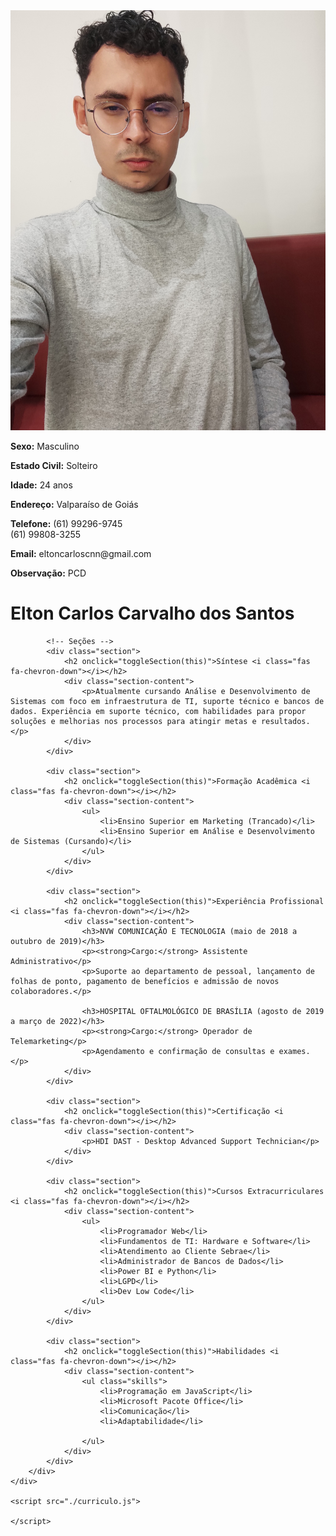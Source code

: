 <html lang="pt-BR">
<head>
    <meta charset="UTF-8">
    <meta name="viewport" content="width=device-width, initial-scale=1.0">
    <title>Currículo - Elton Carlos Carvalho dos Santos</title>
    <link rel="stylesheet" href="https://cdnjs.cloudflare.com/ajax/libs/font-awesome/6.0.0-beta3/css/all.min.css">

</head>
<body>
    <link rel="stylesheet" href="./curriculo.css">
    <div class="container">
        <div class="sidebar">
            <img src="./teste.jpg" alt="Foto de Elton Carlos"> 
            <div class="contact-info">
             <p><strong>Sexo:</strong> Masculino</p>
             <p><strong>Estado Civil:</strong> Solteiro</p>
             <p><strong>Idade:</strong> 24 anos</p>
             <p><strong>Endereço:</strong> Valparaíso de Goiás</p>
             <p><strong>Telefone:</strong> (61) 99296-9745   <br> (61) 99808-3255</p>
             <p><strong>Email:</strong> eltoncarloscnn@gmail.com</p>
             <p><strong>Observação:</strong> PCD</p>
            </div>
        </div>
        <div class="content">
            <h1>Elton Carlos Carvalho dos Santos</h1>

            <!-- Seções -->
            <div class="section">
                <h2 onclick="toggleSection(this)">Síntese <i class="fas fa-chevron-down"></i></h2>
                <div class="section-content">
                    <p>Atualmente cursando Análise e Desenvolvimento de Sistemas com foco em infraestrutura de TI, suporte técnico e bancos de dados. Experiência em suporte técnico, com habilidades para propor soluções e melhorias nos processos para atingir metas e resultados.</p>
                </div>
            </div>

            <div class="section">
                <h2 onclick="toggleSection(this)">Formação Acadêmica <i class="fas fa-chevron-down"></i></h2>
                <div class="section-content">
                    <ul>
                        <li>Ensino Superior em Marketing (Trancado)</li>
                        <li>Ensino Superior em Análise e Desenvolvimento de Sistemas (Cursando)</li>
                    </ul>
                </div>
            </div>

            <div class="section">
                <h2 onclick="toggleSection(this)">Experiência Profissional <i class="fas fa-chevron-down"></i></h2>
                <div class="section-content">
                    <h3>NVW COMUNICAÇÃO E TECNOLOGIA (maio de 2018 a outubro de 2019)</h3>
                    <p><strong>Cargo:</strong> Assistente Administrativo</p>
                    <p>Suporte ao departamento de pessoal, lançamento de folhas de ponto, pagamento de benefícios e admissão de novos colaboradores.</p>
                    
                    <h3>HOSPITAL OFTALMOLÓGICO DE BRASÍLIA (agosto de 2019 a março de 2022)</h3>
                    <p><strong>Cargo:</strong> Operador de Telemarketing</p>
                    <p>Agendamento e confirmação de consultas e exames.</p>
                </div>
            </div>

            <div class="section">
                <h2 onclick="toggleSection(this)">Certificação <i class="fas fa-chevron-down"></i></h2>
                <div class="section-content">
                    <p>HDI DAST - Desktop Advanced Support Technician</p>
                </div>
            </div>

            <div class="section">
                <h2 onclick="toggleSection(this)">Cursos Extracurriculares <i class="fas fa-chevron-down"></i></h2>
                <div class="section-content">
                    <ul>
                        <li>Programador Web</li>
                        <li>Fundamentos de TI: Hardware e Software</li>
                        <li>Atendimento ao Cliente Sebrae</li>
                        <li>Administrador de Bancos de Dados</li>
                        <li>Power BI e Python</li>
                        <li>LGPD</li>
                        <li>Dev Low Code</li>
                    </ul>
                </div>
            </div>

            <div class="section">
                <h2 onclick="toggleSection(this)">Habilidades <i class="fas fa-chevron-down"></i></h2>
                <div class="section-content">
                    <ul class="skills">
                        <li>Programação em JavaScript</li>
                        <li>Microsoft Pacote Office</li>
                        <li>Comunicação</li>
                        <li>Adaptabilidade</li>
                    
                    </ul>
                </div>
            </div>
        </div>
    </div>

    <script src="./curriculo.js">
    
    </script>
</body>
</html>
